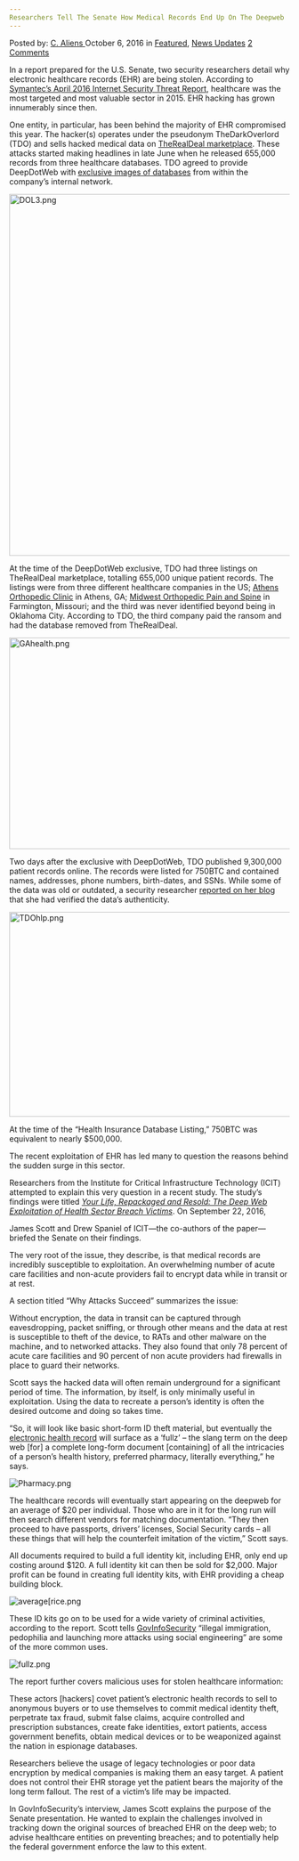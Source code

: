 ```yaml
---
Researchers Tell The Senate How Medical Records End Up On The Deepweb
---
```

<article class="post-listing post-15691 post type-post status-publish format-standard has-post-thumbnail hentry  tag-deepweb tag-medical tag-records tag-researchers tag-senate">
    <div class="post-inner">
        <span>Posted by: <a href="https://www.deepdotweb.com/author/caliens/" title="">C. Aliens </a></span>
    <span>October 6, 2016</span>
    <span>in <a href="https://www.deepdotweb.com/category/deepdot-news/" rel="category tag">Featured</a>, <a href="https://www.deepdotweb.com/category/news-updates/" rel="category tag">News Updates</a></span>
    <span><a href="https://www.deepdotweb.com/2016/10/06/researchers-tell-the-senate-how-medical-records-end-up-on-the-deepweb/#comments">2 Comments</a></span>
    </p>
    <div class="clear"></div>
    <div class="entry">
    <p>In a report prepared for the U.S. Senate, two security researchers detail why electronic healthcare records (EHR) are being stolen. According to <a href="https://www.symantec.com/security-center/threat-report">Symantec’s April 2016 Internet Security Threat Report</a>, healthcare was the most targeted and most valuable sector in 2015. EHR hacking has grown innumerably since then.</p>
    <p>One entity, in particular, has been behind the majority of EHR compromised this year. The hacker(s) operates under the pseudonym TheDarkOverlord (TDO) and sells hacked medical data on <a href="https://www.deepdotweb.com/marketplace-directory/listing/therealdeal-market/">TheRealDeal marketplace</a>. These attacks started making headlines in late June when he released 655,000 records from three healthcare databases. TDO agreed to provide DeepDotWeb with <a href="https://www.deepdotweb.com/2016/06/26/655000-healthcare-records-patients-being-sold/">exclusive images of databases</a> from within the company’s internal network.</p>
    <p><img class="wp-image-15692 aligncenter" src="https://www.deepdotweb.com/wp-content/uploads/2016/10/dol3-png.png" alt="DOL3.png" width="881" height="650" srcset="https://www.deepdotweb.com/wp-content/uploads/2016/10/dol3-png.png 1561w, https://www.deepdotweb.com/wp-content/uploads/2016/10/dol3-png-300x221.png 300w, https://www.deepdotweb.com/wp-content/uploads/2016/10/dol3-png-1024x756.png 1024w" sizes="(max-width: 881px) 100vw, 881px" /></p>
    <p>At the time of the DeepDotWeb exclusive, TDO had three listings on TheRealDeal marketplace, totalling 655,000 unique patient records. The listings were from three different healthcare companies in the US; <a href="http://athensorthopedicclinic.com/important-news-for-patients/">Athens Orthopedic Clinic</a> in Athens, GA; <a href="http://dailyjournalonline.com/news/local/local-medical-group-involved-in-computer-hack-identified/article_1dfafa55-d3d5-54ba-98cf-bdccafeed7a0.html">Midwest Orthopedic Pain and Spine</a> in Farmington, Missouri; and the third was never identified beyond being in Oklahoma City. According to TDO, the third company paid the ransom and had the database removed from TheRealDeal.</p>
    <p><img class="wp-image-15693 aligncenter" src="https://www.deepdotweb.com/wp-content/uploads/2016/10/gahealth-png.png" alt="GAhealth.png" width="924" height="380" srcset="https://www.deepdotweb.com/wp-content/uploads/2016/10/gahealth-png.png 1204w, https://www.deepdotweb.com/wp-content/uploads/2016/10/gahealth-png-300x123.png 300w, https://www.deepdotweb.com/wp-content/uploads/2016/10/gahealth-png-1024x421.png 1024w" sizes="(max-width: 924px) 100vw, 924px" /></p>
    <p>Two days after the exclusive with DeepDotWeb, TDO published 9,300,000 patient records online. The records were listed for 750BTC and contained names, addresses, phone numbers, birth-dates, and SSNs. While some of the data was old or outdated, a security researcher <a href="https://www.databreaches.net/lording-it-over-the-healthcare-sector-health-insurer-database-with-9-3m-entries-up-for-sale/">reported on her blog</a> that she had verified the data’s authenticity.</p>
    <p><img class="wp-image-15694 aligncenter" src="https://www.deepdotweb.com/wp-content/uploads/2016/10/tdohlp-png.png" alt="TDOhlp.png" width="862" height="368" srcset="https://www.deepdotweb.com/wp-content/uploads/2016/10/tdohlp-png.png 1024w, https://www.deepdotweb.com/wp-content/uploads/2016/10/tdohlp-png-300x128.png 300w" sizes="(max-width: 862px) 100vw, 862px" /></p>
    <p>At the time of the “Health Insurance Database Listing,” 750BTC was equivalent to nearly $500,000.</p>
    <p>The recent exploitation of EHR has led many to question the reasons behind the sudden surge in this sector.</p>
    <p>Researchers from the Institute for Critical Infrastructure Technology (ICIT) attempted to explain this very question in a recent study. The study’s findings were titled <a href="http://icitech.org/wp-content/uploads/2016/09/ICIT-Brief-Deep-Web-Exploitation-of-Health-Sector-Breach-Victims2.pdf"><em>Your Life, Repackaged and Resold: The Deep Web Exploitation of Health Sector Breach Victims</em></a>. On September 22, 2016,</p>
    <p>James Scott and Drew Spaniel of ICIT<em>—</em>the co-authors of the paper<em>—</em>briefed the Senate on their findings.</p>
    <p>The very root of the issue, they describe, is that medical records are incredibly susceptible to exploitation. An overwhelming number of acute care facilities and non-acute providers fail to encrypt data while in transit or at rest.</p>
    <p>A section titled “Why Attacks Succeed” summarizes the issue:</p>
    <p>Without encryption, the data in transit can be captured through eavesdropping, packet sniffing, or through other means and the data at rest is susceptible to theft of the device, to RATs and other malware on the machine, and to networked attacks. They also found that only 78 percent of acute care facilities and 90 percent of non acute providers had firewalls in place to guard their networks.</p>
    <p>Scott says the hacked data will often remain underground for a significant period of time. The information, by itself, is only minimally useful in exploitation. Using the data to recreate a person’s identity is often the desired outcome and doing so takes time.</p>
    <p>&#8220;So, it will look like basic short-form ID theft material, but eventually the <a href="http://www.healthcareinfosecurity.com/electronic-health-records-c-252">electronic health record</a> will surface as a &#8216;fullz&#8217; &#8211; the slang term on the deep web [for] a complete long-form document [containing] of all the intricacies of a person&#8217;s health history, preferred pharmacy, literally everything,&#8221; he says.</p>
    <p><img class="wp-image-15695 aligncenter" src="https://www.deepdotweb.com/wp-content/uploads/2016/10/pharmacy-png.png" alt="Pharmacy.png" srcset="https://www.deepdotweb.com/wp-content/uploads/2016/10/pharmacy-png.png 796w, https://www.deepdotweb.com/wp-content/uploads/2016/10/pharmacy-png-300x107.png 300w" sizes="(max-width: 796px) 100vw, 796px" /></p>
    <p>The healthcare records will eventually start appearing on the deepweb for an average of $20 per individual. Those who are in it for the long run will then search different vendors for matching documentation. “They then proceed to have passports, drivers&#8217; licenses, Social Security cards &#8211; all these things that will help the counterfeit imitation of the victim,” Scott says.</p>
    <p>All documents required to build a full identity kit, including EHR, only end up costing around $120. A full identity kit can then be sold for $2,000. Major profit can be found in creating full identity kits, with EHR providing a cheap building block.</p>
    <p><img class="wp-image-15696 aligncenter" src="https://www.deepdotweb.com/wp-content/uploads/2016/10/averagerice-png.png" alt="average[rice.png" srcset="https://www.deepdotweb.com/wp-content/uploads/2016/10/averagerice-png.png 737w, https://www.deepdotweb.com/wp-content/uploads/2016/10/averagerice-png-300x186.png 300w" sizes="(max-width: 737px) 100vw, 737px" /></p>
    <p>These ID kits go on to be used for a wide variety of criminal activities, according to the report. Scott tells <a href="http://www.govinfosecurity.com/interviews/research-reveals-hacked-patient-records-are-so-valuable-i-3341">GovInfoSecurity</a> “illegal immigration, pedophilia and launching more attacks using social engineering” are some of the more common uses.</p>
    <p><img class="wp-image-15697 aligncenter" src="https://www.deepdotweb.com/wp-content/uploads/2016/10/fullz-png.png" alt="fullz.png" srcset="https://www.deepdotweb.com/wp-content/uploads/2016/10/fullz-png.png 885w, https://www.deepdotweb.com/wp-content/uploads/2016/10/fullz-png-300x108.png 300w" sizes="(max-width: 885px) 100vw, 885px" /></p>
    <p>The report further covers malicious uses for stolen healthcare information:</p>
    <p>These actors [hackers] covet patient’s electronic health records to sell to anonymous buyers or to use themselves to commit medical identity theft, perpetrate tax fraud, submit false claims, acquire controlled and prescription substances, create fake identities, extort patients, access government benefits, obtain medical devices or to be weaponized against the nation in espionage databases.</p>
    <p>Researchers believe the usage of legacy technologies or poor data encryption by medical companies is making them an easy target. A patient does not control their EHR storage yet the patient bears the majority of the long term fallout. The rest of a victim’s life may be impacted.</p>
    <p>In GovInfoSecurity’s interview, James Scott explains the purpose of the Senate presentation. He wanted to explain the challenges involved in tracking down the original sources of breached EHR on the deep web; to advise healthcare entities on preventing breaches; and to potentially help the federal government enforce the law to this extent.</p>
    </div>
    <span style="display:none"><a href="https://www.deepdotweb.com/tag/deepweb/" rel="tag">deepweb</a> <a href="https://www.deepdotweb.com/tag/medical/" rel="tag">medical</a> <a href="https://www.deepdotweb.com/tag/records/" rel="tag">records</a> <a href="https://www.deepdotweb.com/tag/researchers/" rel="tag">researchers</a> <a href="https://www.deepdotweb.com/tag/senate/" rel="tag">senate</a></span> <span style="display:none" class="updated">2016-10-06</span>
    <div style="display:none" class="vcard author" itemprop="author" itemscope itemtype="http://schema.org/Person"><strong class="fn" itemprop="name"><a href="https://www.deepdotweb.com/author/caliens/" title="Posts by C. Aliens" rel="author">C. Aliens</a></strong></div>
    </div>
</article>

